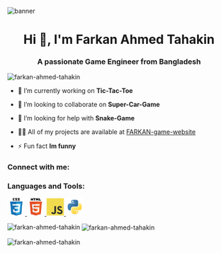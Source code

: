 ![banner]([https://github.com/Farkan-Ahmed-Tahakin/Farkan-Ahmed-Tahakin/blob/main/1624171139854-min.png?raw=true](https://github.com/Farkan-Ahmed-Tahakin/Farkan-Ahmed-Tahakin/blob/main/asset/1624171139854-min.png?raw=true))
<h1 align="center">Hi 👋, I'm Farkan Ahmed Tahakin</h1>
<h3 align="center">A passionate Game Engineer from Bangladesh</h3>

<p align="left"> <img src="https://komarev.com/ghpvc/?username=farkan-ahmed-tahakin&label=Profile%20views&color=0e75b6&style=flat" alt="farkan-ahmed-tahakin" /> </p>


- 🔭 I’m currently working on **Tic-Tac-Toe**

- 👯 I’m looking to collaborate on **Super-Car-Game**

- 🤝 I’m looking for help with **Snake-Game**

- 👨‍💻 All of my projects are available at [FARKAN-game-website](https://github.com/Farkan-Ahmed-Tahakin/FARKAN-game-website)

- ⚡ Fun fact **Im funny**

<h3 align="left">Connect with me:</h3>
<p align="left">
</p>

<h3 align="left">Languages and Tools:</h3>
<p align="left"> <a href="https://www.w3schools.com/css/" target="_blank" rel="noreferrer"> <img src="https://raw.githubusercontent.com/devicons/devicon/master/icons/css3/css3-original-wordmark.svg" alt="css3" width="40" height="40"/> </a> <a href="https://www.w3.org/html/" target="_blank" rel="noreferrer"> <img src="https://raw.githubusercontent.com/devicons/devicon/master/icons/html5/html5-original-wordmark.svg" alt="html5" width="40" height="40"/> </a> <a href="https://developer.mozilla.org/en-US/docs/Web/JavaScript" target="_blank" rel="noreferrer"> <img src="https://raw.githubusercontent.com/devicons/devicon/master/icons/javascript/javascript-original.svg" alt="javascript" width="40" height="40"/> </a> <a href="https://www.python.org" target="_blank" rel="noreferrer"> <img src="https://raw.githubusercontent.com/devicons/devicon/master/icons/python/python-original.svg" alt="python" width="40" height="40"/> </a> </p>

<p><img align="left" src="https://github-readme-stats.vercel.app/api/top-langs?username=farkan-ahmed-tahakin&show_icons=true&locale=en&layout=compact" alt="farkan-ahmed-tahakin" /></p>

<p>&nbsp;<img align="center" src="https://github-readme-stats.vercel.app/api?username=farkan-ahmed-tahakin&show_icons=true&locale=en" alt="farkan-ahmed-tahakin" /></p>

<p><img align="center" src="https://github-readme-streak-stats.herokuapp.com/?user=farkan-ahmed-tahakin&" alt="farkan-ahmed-tahakin" /></p>
